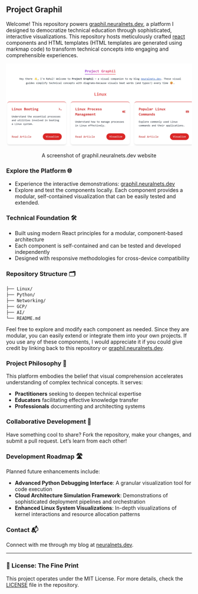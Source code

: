 ## Project Graphil

Welcome! This repository powers [graphil.neuralnets.dev](https://graphil.neuralnets.dev), a platform I designed to democratize technical education through sophisticated, interactive visualizations. This repository hosts meticulously crafted [react](https://react.dev/) components and HTML templates (HTML templates are generated using markmap code) to transform technical concepts into engaging and comprehensible experiences.

![screenshot of graphil.neuralnets.dev](./graphil_web_screenshot.jpeg)
<p align="center">
  A screenshot of graphil.neuralnets.dev website
</p>

### Explore the Platform 🌐

- Experience the interactive demonstrations: [graphil.neuralnets.dev](https://graphil.neuralnets.dev)
- Explore and test the components locally. Each component provides a modular, self-contained visualization that can be easily tested and extended.

### Technical Foundation 🛠️

- Built using modern React principles for a modular, component-based architecture  
- Each component is self-contained and can be tested and developed independently  
- Designed with responsive methodologies for cross-device compatibility  

### Repository Structure 🗂️

```
├── Linux/         
├── Python/        
├── Networking/    
├── GCP/          
├── AI/            
└── README.md
```

Feel free to explore and modify each component as needed. Since they are modular, you can easily extend or integrate them into your own projects. If you use any of these components, I would appreciate it if you could give credit by linking back to this repository or [graphil.neuralnets.dev](https://graphil.neuralnets.dev).

### Project Philosophy 🌟

This platform embodies the belief that visual comprehension accelerates understanding of complex technical concepts. It serves:  
- **Practitioners** seeking to deepen technical expertise  
- **Educators** facilitating effective knowledge transfer  
- **Professionals** documenting and architecting systems  

### Collaborative Development 🤝

Have something cool to share? Fork the repository, make your changes, and submit a pull request. Let’s learn from each other!

### Development Roadmap 🛣

Planned future enhancements include:  
- **Advanced Python Debugging Interface**: A granular visualization tool for code execution  
- **Cloud Architecture Simulation Framework**: Demonstrations of sophisticated deployment pipelines and orchestration  
- **Enhanced Linux System Visualizations**: In-depth visualizations of kernel interactions and resource allocation patterns  

### Contact 📬

Connect with me through my blog at [neuralnets.dev](https://neuralnets.dev).

---

### 📜 License: The Fine Print

This project operates under the MIT License. For more details, check the [LICENSE](LICENSE) file in the repository.  

